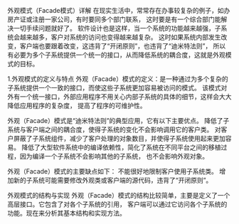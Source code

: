 外观模式（Facade模式）详解
在现实生活中，常常存在办事较复杂的例子，如办房产证或注册一家公司，有时要同多个部门联系，
这时要是有一个综合部门能解决一切手续问题就好了。
软件设计也是这样，当一个系统的功能越来越强，子系统会越来越多，客户对系统的访问也变得越来越复杂。
这时如果系统内部发生改变，客户端也要跟着改变，这违背了“开闭原则”，也违背了“迪米特法则”，
所以有必要为多个子系统提供一个统一的接口，从而降低系统的耦合度，这就是外观模式的目标。

1.外观模式的定义与特点
外观（Facade）模式的定义：是一种通过为多个复杂的子系统提供一个一致的接口，而使这些子系统更加容易被访问的模式。
该模式对外有一个统一接口，外部应用程序不用关心内部子系统的具体的细节，这样会大大降低应用程序的复杂度，
提高了程序的可维护性。

外观（Facade）模式是“迪米特法则”的典型应用，它有以下主要优点。
降低了子系统与客户端之间的耦合度，使得子系统的变化不会影响调用它的客户类。
对客户屏蔽了子系统组件，减少了客户处理的对象数目，并使得子系统使用起来更加容易。
降低了大型软件系统中的编译依赖性，简化了系统在不同平台之间的移植过程，因为编译一个子系统不会影响其他的子系统，
也不会影响外观对象。

外观（Facade）模式的主要缺点如下：
不能很好地限制客户使用子系统类。
增加新的子系统可能需要修改外观类或客户端的源代码，违背了“开闭原则”。

外观模式的结构与实现
外观（Facade）模式的结构比较简单，主要是定义了一个高层接口。它包含了对各个子系统的引用，
客户端可以通过它访问各个子系统的功能。现在来分析其基本结构和实现方法。